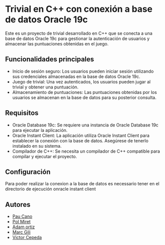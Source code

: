 # Trivial en C++ con conexión a base de datos Oracle 19c
Este es un proyecto de trivial desarrollado en C++ que se conecta a una base de datos Oracle 19c para gestionar la autenticación de usuarios y almacenar las puntuaciones obtenidas en el juego.

## Funcionalidades principales
- Inicio de sesión seguro: Los usuarios pueden iniciar sesión utilizando sus credenciales almacenadas en la base de datos Oracle 19c.
- Juego de trivial: Una vez autenticados, los usuarios pueden jugar al trivial y obtener una puntuación.
- Almacenamiento de puntuaciones: Las puntuaciones obtenidas por los usuarios se almacenan en la base de datos para su posterior consulta.
## Requisitos
- Oracle Database 19c: Se requiere una instancia de Oracle Database 19c para ejecutar la aplicación.
- Oracle Instant Client: La aplicación utiliza Oracle Instant Client para establecer la conexión con la base de datos. Asegúrese de tenerlo instalado en su sistema.
- Compilador de C++: Se necesita un compilador de C++ compatible para compilar y ejecutar el proyecto.
## Configuración
Para poder realizar la conexion a la base de datos es necessario tener en el directorio de ejecución onracle instant client

## Autores
- [Pau Cano](https://github.com/MrAricon)
- [Pol Miret](https://github.com/miripower)
- [Adam ortiz](https://github.com/aadam-oc)
- [Marc Gili]()
- [Victor Cepeda]()
